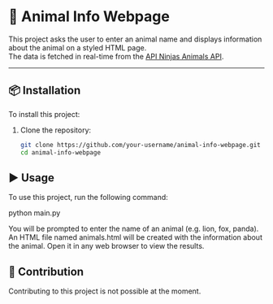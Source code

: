 # 🐾 Animal Info Webpage

This project asks the user to enter an animal name and displays information about the animal on a styled HTML page.  
The data is fetched in real-time from the [API Ninjas Animals API](https://api-ninjas.com/api/animals).

---

## 📦 Installation

To install this project:

1. Clone the repository:
   ```bash
   git clone https://github.com/your-username/animal-info-webpage.git
   cd animal-info-webpage

## ▶️ Usage
To use this project, run the following command:

python main.py

You will be prompted to enter the name of an animal (e.g. lion, fox, panda).
An HTML file named animals.html will be created with the information about the animal.
Open it in any web browser to view the results.

## 🤝 Contribution
Contributing to this project is not possible at the moment.
